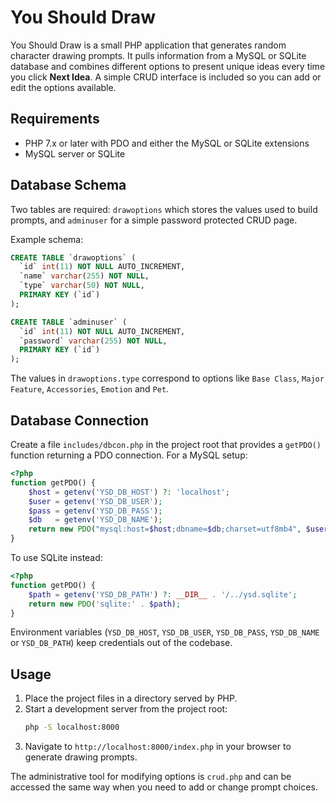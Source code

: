 # You Should Draw

You Should Draw is a small PHP application that generates random character drawing prompts. It pulls information from a MySQL or SQLite database and combines different options to present unique ideas every time you click **Next Idea**. A simple CRUD interface is included so you can add or edit the options available.

## Requirements

* PHP 7.x or later with PDO and either the MySQL or SQLite extensions
* MySQL server or SQLite

## Database Schema

Two tables are required: `drawoptions` which stores the values used to build prompts, and `adminuser` for a simple password protected CRUD page.

Example schema:

```sql
CREATE TABLE `drawoptions` (
  `id` int(11) NOT NULL AUTO_INCREMENT,
  `name` varchar(255) NOT NULL,
  `type` varchar(50) NOT NULL,
  PRIMARY KEY (`id`)
);

CREATE TABLE `adminuser` (
  `id` int(11) NOT NULL AUTO_INCREMENT,
  `password` varchar(255) NOT NULL,
  PRIMARY KEY (`id`)
);
```

The values in `drawoptions.type` correspond to options like `Base Class`, `Major Feature`, `Accessories`, `Emotion` and `Pet`.

## Database Connection

Create a file `includes/dbcon.php` in the project root that provides a `getPDO()` function returning a PDO connection. For a MySQL setup:

```php
<?php
function getPDO() {
    $host = getenv('YSD_DB_HOST') ?: 'localhost';
    $user = getenv('YSD_DB_USER');
    $pass = getenv('YSD_DB_PASS');
    $db   = getenv('YSD_DB_NAME');
    return new PDO("mysql:host=$host;dbname=$db;charset=utf8mb4", $user, $pass);
}
```

To use SQLite instead:

```php
<?php
function getPDO() {
    $path = getenv('YSD_DB_PATH') ?: __DIR__ . '/../ysd.sqlite';
    return new PDO('sqlite:' . $path);
}
```

Environment variables (`YSD_DB_HOST`, `YSD_DB_USER`, `YSD_DB_PASS`, `YSD_DB_NAME` or `YSD_DB_PATH`) keep credentials out of the codebase.

## Usage

1. Place the project files in a directory served by PHP.
2. Start a development server from the project root:
   ```bash
   php -S localhost:8000
   ```
3. Navigate to `http://localhost:8000/index.php` in your browser to generate drawing prompts.

The administrative tool for modifying options is `crud.php` and can be accessed the same way when you need to add or change prompt choices.

